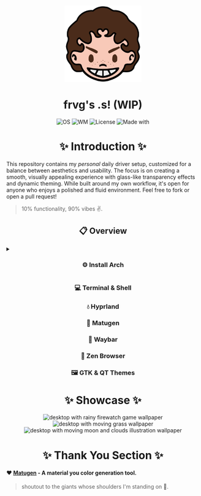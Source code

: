 <div align="center">
<img alt="Avatar Icon" src="./screens/avatar.png" width="200" height="200"/>
</div>
<h1 align="center">frvg's .s! (WIP)</h1>
<div align="center">
<img src="https://img.shields.io/badge/OS-Arch%20Linux-1793d1?style=flat-square&logo=linux&logoColor=ffffff" alt="OS" />
<img src="https://img.shields.io/badge/WM-Hyprland-885A89?style=flat-square&logo=wayland&logoColor=ffffff" alt="WM" />
<img src="https://img.shields.io/badge/License-GPL--3.0-52AA5E?style=flat-square&logo=googledocs&logoColor=ffffff" alt="License" />
<img src="https://img.shields.io/badge/Made%20With-Love-EB5E55?style=flat-square&logo=macys&logoColor=ffffff" alt="Made with" />
</div>

<h1 align="center"> ✨ Introduction ✨ </h1>
This repository contains my <em>personal</em> daily driver setup, customized for a balance between aesthetics and usability. The focus is on creating a smooth, visually appealing experience with glass-like transparency effects and dynamic theming. While built around my own workflow, it's open for anyone who enjoys a polished and fluid environment. Feel free to fork or open a pull request!

> 10% functionality, 90% vibes ✌️.

<summary><h2 align="center"> 📋 Overview </h2></summary>

<details>

<summary><h3 align="center"> ⚙️ Install Arch </h3></summary>

> did you read the word ***personal*** in the intro?

After making the Arch ISO bootable USB, plug in the notebook and turn it on while booting from the pendrive. In the Arch screen choose installation.

1. Set the keyboard layout

```
$ localectl list-keymaps	# will list all keymaps
$ loadkeys KEYMAP		# will load selected keymap
$ setfont ter-132b		# will set a font suitable for HiDPI screen
```

2. Connect to the internet

```
$ iwctl
[iwd]$ device list				# get wireless device name
[iwd]$ device DEVICE set-property Powered on	# turn device on
[iwd]$ station DEVICE scan			# turn scan on
[iwd]$ station DEVICE get-networks		# list networks
[iwd]$ station DEVICE connect NETWORK		# connect to network
[iwd]$ exit					# to exit
```
3. Set correct time

```
$ timedatectl list-timezones		# list timezones
$ timedatectl set-timezone TIMEZONE	# set timezone
$ timedatectl status			# check current RTC mode
$ timedatectl set-local-rtc BOOL	# change RTC mode (set as UTC)
$ timedatectl set-ntp BOOL		# start time sync daemon
```

4. Partition the disk and mount it

```
$ cfdisk # will start the fdisk TUI
```

- delete all existing partitions
- create one for the EFI, another for root and one for the swap space
- now it's time format all partitions, get the paths with:
```
$ fdisk -l
```
- for each path, format it as needed
```
$ mkfs.fat -F 32 /dev/PATH_TO_EFI
$ mkfs.btrfs /dev/PATH_TO_ROOT # or mkfs.xfs
$ mkswap /dev/PATH_TO_SWAP
```
- mount each partition and enable swap
```
$ mount /dev/PATH_TO_ROOT /mnt
$ mkdir /mnt/boot
$ mount /dev/PATH_TO_EFI /mnt/boot/
$ swapon /dev/PATH_TO_SWAP
```
- also create the subvolumes (btrfs only)
```
$ btrfs su cr /mnt/@		# root subvolume
$ btrfs su cr /mnt/@home	# home subvolume
$ btrfs su cr /mnt/@snapshots	# snapshot subvolume
$ btrfs su cr /mnt/@log		# logs subvolume
$ btrfs su cr /mnt/@pkg		# pacman subvolume
```
- now unmount everything and remount with the subvolumes
```
$ umount /mnt

# root (if btrfs)
$ mount -o noatime,compress=zstd:1,ssd,space_cache=v2,subvol=@ /dev/PATH_TO_ROOT /mnt

# create the directories to be mounted
$ mkdir -p /mnt/{boot,home,.snapshots}
$ mkdir -p /mnt/var/log
$ mkdir -p /mnt/var/pacman/pkg

# mount the subvolumes
$ mount -o noatime,compress=zstd:1,ssd,space_cache=v2,subvol=@home /dev/PATH_TO_ROOT /mnt/home
$ mount -o noatime,compress=zstd:1,ssd,space_cache=v2,subvol=@snapshots /dev/PATH_TO_ROOT /mnt/.snapshots
$ mount -o noatime,compress=zstd:1,ssd,space_cache=v2,subvol=@log /dev/PATH_TO_ROOT /mnt/var/log
$ mount -o noatime,compress=zstd:1,ssd,space_cache=v2,subvol=@pkg /dev/PATH_TO_ROOT /mnt/pkg

# if on XFS just do
$ mount /dev/PATH_TO_ROOT /mnt

# mount the EFI
$ mount /dev/PATH_TO_EFI /mnt/boot

# enable SWAP
$ swapon /dev/PATH_TO_SWAP
```

Finally, is time to pacstrap core stuff.

> best time to act like a wizard summoning an esoteric spell

```
$ pacstrap /mnt amd-ucode base base-devel [btrfs-progs (if on btrfs)] linux linux-firmware linux-headers linux-lts neovim networkmanager sudo [xfsprogs (if on xfs)]
```

Also generate the fstab entries.

```
$ genfstab -U /mnt >> /mnt/etc/fstab

# also check if everything is alright
$ cat /mnt/etc/fstab
```

Enter the installation directory to setup the system.

```
$ arch-chroot /mnt
```

1. Set the timezone and sync the clock.

```
$ ln -sf /usr/share/zoneinfo/America/Sao_Paulo /etc/localtime
$ hwclock --systohc
```

2. Generate the locales info.

```
# find and uncomment en_US.UTF-8
$ nvim /etc/locale.gen
# then run
$ locale-gen
```
- now edit /etc/locale.conf to become
```
LANG=en_US.UTF-8
```
- also edit /etc/vconsole.conf
```
KEYMAP=us
```

3. Add btrfs module to kernel by editing /etc/mkinitcpio.conf.
```
...
MODULES=(btrfs) # or xfs
...
```
- then run
```
$ mkinitcpio -p linux
```

4. Set the host name by editing /etc/hostname.
```
nitro-arch
```
- also edit /etc/hosts
```
127.0.0.1	localhost
::1		localhost
127.0.1.1	nitro-arch.localdomain	nitroarch
```

5. Add sudo password.
```
$ passwd
```

6. Install the bootloader.
```
$ bootctl --path=/boot install
```
- now edit the /boot/loader.conf file
```
timeout 0
console-mode auto
editor no
default arch-*
```
- create the /boot/loader/entries/arch.conf file
```
title	Arch Linux
linux	/vmlinuz-linux
initrd	/initramfs-linux.img
options	root=/dev/PATH_TO_ROOT rw
```

7. Get more packages.
```
$ pacman -S efibootmgr nm-connection-editor [snapper (if on btrfs only)] wpa_supplicant xdg-utils
```

8. Enable networkmanager.
```
$ systemctl enable NetworkManager
```

9. Create a new user.
```
$ useradd -mG wheel frvg
$ passwd frvg
```
- now add the user to the sudoers, first run
```
$ EDITOR=nvim visudo
```
- then uncomment the line
```
%wheel ALL=(ALL) ALL
```

10. Boot into the system.
```
$ exit
$ umount -a
$ reboot
```

11. Connect to the wifi again.
```
$ nmtui
```

12. Config pacman.
```
$ EDITOR=nvim sudoedit /etc/pacman.conf
```

- find and uncomment the lines:

```
...
Color
ILoveCandy
CheckSpace
...
```

- enable parallel downloads

```
...
ParallelDownloads = 50
...
```

- enable multilib repo (for gaming)

```
...
[multilib]
Include = /etc/pacman.d/mirrorlist
...
```

- also edit the mirrorlist

```
$ EDITOR=nvim sudoedit /etc/pacman.d/mirrorlist
```

- add the following mirrors

```
Server = http://mirror.ufscar.br/archlinux/$repo/os/$arch
Server = https://mirror.ufscar.br/archlinux/$repo/os/$arch
Server = http://archlinux.c3sl.ufpr.br/$repo/os/$arch
Server = https://archlinux.c3sl.ufpr.br/$repo/os/$arch
Server = http://www.caco.ic.unicamp.br/archlinux/$repo/os/$arch
Server = https://www.caco.ic.unicamp.br/archlinux/$repo/os/$arch
Server = http://br.mirrors.cicku.me/archlinux/$repo/os/$arch
Server = https://br.mirrors.cicku.me/archlinux/$repo/os/$arch
Server = http://linorg.usp.br/archlinux/$repo/os/$arch
Server = http://archlinux.pop-es.rnp.br/$repo/os/$arch
Server = http://mirror.ufam.edu.br/archlinux/$repo/os/$arch
Server = http://mirrors.ic.unicamp.br/archlinux/$repo/os/$arch
Server = https://mirrors.ic.unicamp.br/archlinux/$repo/os/$arch
```

- then refresh all mirrors

```
$ sudo pacman -Syyu
```

13. Schedule fstrim.

- just enable the systemd timer

```
$ sudo systemctl enable fstrim.timer
```

14. Config git

```
$ sudo pacman -Syu git github-cli
$ git config --global user.name "frvgmxntx"
$ git config --global user.email "gnavelino@estudante.ufscar.br"
$ gh auth login
```

15. Install AUR helper.

```
$ git clone https://aur.archlinux.org/paru.git
$ cd paru && makepkg -si
```

- enable paru to clean after

```
$ EDITOR=nvim sudoedit /etc/paru.conf
```

- find and uncomment the line
- 
```
...
CleanAfter
...
```

16. Get sound.

```
$ sudo pacman -Syu pipewire lib32-pipewire wireplumber pwvucontrol pipewire-audio pipewire-alsa pipewire-jack pipewire-pulse

```

11. acer-wmi-battery
11. Bluetooth
12. Polkit
14. nvidia
16. nbfc-linux
17. hyprland
18. uwsm
19. xdg-desktop-portal
20. zathura
23. zen-browser & transparent-zen & nebula theme

<h4 align="center"> Programs </h4>
pacstrap
amd-ucode app2unit-git base-devel fish git kitty linux linux-firmware linux-lts neovim network-manager noto-fonts-emoji nvidia nvidia-utils pipewire pipewire-alsa pipewire-jack pipewire-pulse sudo uwsm
other
7zip bat blueman bluez bluez-libs bluez-utils brightnessctl cava dart-sass fastfetch ffmpeg ffmpegthumbnailer file-roller gimp github-cli glances google-earth-pro gpu-screen-recorder grim gvfs hyprland hyprlock hyprpicker hyprpolkitagent imagemagick lutris mako matugen-bin mpv nbfc-linux nm-connection-editor ollama poppler pwvucontrol python qbittorrent rnote satty slurp swww-git thunar thunar-archive-plugin thunar-media-tags-plugin thunar-vcs-plugin thunar-volman torzu-git tree-sitter ttf-firacode-nerd tumbler tumbler-extra-thumbnailers udiskie unrar vesktop-bin walker-bin wine winetricks wireplumber wl-clipboard xdg-desktop-portal-hyprland yt-dlp zathura zathura-cb zathura-pdf-poppler zathura-ps zed zen-browser-bin zoxide



</details>

<summary><h3 align="center"> 💻 Terminal & Shell </h3></summary>

<summary><h3 align="center"> 💧 Hyprland </h3></summary>

<summary><h3 align="center"> 🎨 Matugen </h3></summary>

<summary><h3 align="center"> 🧰 Waybar </h3></summary>

<summary><h3 align="center"> 🍃 Zen Browser </h3></summary>

<summary><h3 align="center"> 🖼️ GTK & QT Themes </h3></summary>

<h1 align="center"> ✨ Showcase ✨ </h1>

<div align="center">

<img src="./screens/screen-firewatch.gif" alt="desktop with rainy firewatch game wallpaper">

</div>

<div align="center">

<img src="./screens/screen-grass.gif" alt="desktop with moving grass wallpaper">

</div>

<div align="center">

<img src="./screens/screen-moon.gif" alt="desktop with moving moon and clouds illustration wallpaper">

</div>

<h1 align="center"> ✨ Thank You Section ✨ </h1>

<h4>

❤️ [Matugen](https://github.com/InioX/matugen "give ini a star!") - A material you color generation tool.

</h4>

> shoutout to the giants whose shoulders I'm standing on 🙏.

